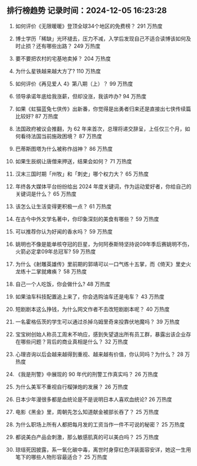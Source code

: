 
## 排行榜趋势 记录时间：2024-12-05 16:23:28
  
  1. 如何评价《无限暖暖》登顶全球34个地区的免费榜？ 291 万热度
    
  2. 博士学历「稀缺」光环褪去，压力不减，入学后发现自己不适合读博该如何及时止损？还有哪些出路？ 249 万热度
    
  3. 要不要把农村的宅基地卖掉？ 204 万热度
    
  4. 为什么星铁越来越大方了? 110 万热度
    
  5. 如何评价《再见爱人 4》第八期（上）？ 99 万热度
    
  6. 领导承诺年底给我涨薪，但却没涨，我该咋办? 94 万热度
    
  7. 如果《虹猫蓝兔七侠传》出新番，你觉得是出勇者归来还是直接出七侠传续篇比较好? 87 万热度
    
  8. 法国政府被议会推翻，为 62 年来首次，总理将递交辞呈，上任仅三个月，如何看待法国当前施政困境？ 87 万热度
    
  9. 巴蒂斯图塔为什么被称作战神？ 86 万热度
    
  10. 如果生辰纲让唐僧来押送，结果会如何？ 71 万热度
    
  11. 汉末三国时期「州牧」和「刺史」哪个权力大？ 65 万热度
    
  12. 年终各大媒体平台纷纷给出 2024 年度关键词，作为运动爱好者，你给自己的关键词是什么？ 65 万热度
    
  13. 该怎么让生活变得更积极一点？ 61 万热度
    
  14. 在古今中外文学名著中，你印象深刻的美食有哪些？ 59 万热度
    
  15. 可以推荐你认为好闻的香水吗？ 59 万热度
    
  16. 姚明也不像是能单核夺冠的巨星，为何阿泰斯特坚持说09年季后赛姚明不伤，火箭必定拿09年总冠军? 59 万热度
    
  17. 为什么《射雕英雄传》里前期的郭靖可以一口气练十五掌，而《倚天》里史火龙练十二掌就瘫痪？ 58 万热度
    
  18. 自己一个人吃饭，你会做什么? 48 万热度
    
  19. 如果油车科技配置追上来了，你会选购油车还是电车？ 43 万热度
    
  20. 短剧剧本这么挣钱，为什么网文作者不去改短剧剧本呢？ 40 万热度
    
  21. 一名霍格伍茨的学生可以通过杀掉乌姆里奇来投靠伏地魔吗？ 39 万热度
    
  22. 宝宝树创始人称员工周末不响应，感到失望退出所有员工群，暴露出该企业存在哪些问题？背后的商业真相是什么？ 32 万热度
    
  23. 心理咨询以后会越来越得到重视、越来越有价值，你认同吗？为什么？ 28 万热度
    
  24. 《我是刑警》中展现的 90 年代的刑警工作真实吗？ 26 万热度
    
  25. 为什么美军不重视自行榴弹炮的发展？ 26 万热度
    
  26. 日本少年漫很多都是血统论是不是说明日本人喜欢血统论? 26 万热度
    
  27. 电影《黑金》里，周朝先怎么知道献金被部长吞了？ 25 万热度
    
  28. 为什么职场上所有人都把每月发的工资当作一件不可说的秘密？ 25 万热度
    
  29. 都说美白产品会刺激，那么敏感肌真的可以美白吗？ 25 万热度
    
  30. 琼瑶死因披露，系一氧化碳中毒，离世时身穿红色洋装面容安详，她这一生用笔下的哪些人物形容最适合？ 25 万热度
    